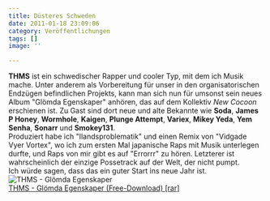 ```yaml
---
title: Düsteres Schweden
date: 2011-01-18 23:09:06
category: Veröffentlichungen
tags: []
image: ''

---
```


**THMS** ist ein schwedischer Rapper und cooler Typ, mit dem ich Musik mache. Unter anderem als Vorbereitung für unser in den organisatorischen Endzügen befindlichen Projekts, kann man sich nun für umsonst sein neues Album "Glömda Egenskaper" anhören, das auf dem Kollektiv *New Cocoon* erschienen ist. Zu Gast sind dort neue und alte Bekannte wie **Soda**, **James P Honey**, **Wormhole**, **Kaigen**, **Plunge Attempt**, **Variex**, **Mikey Yeda**, **Yem Senha**, **Sonarr** und **Smokey131**.  
Produziert habe ich "Ilandsproblematik" und einen Remix von "Vidgade Vyer Vortex", wo ich zum ersten Mal japanische Raps mit Musik unterlegen durfte, und Raps von mir gibt es auf "Errorrr" zu hören. Letzterer ist wahrscheinlich der einzige Possetrack auf der Welt, der nicht pumpt.  
Ich würde sagen, dass das ein guter Start ins neue Jahr ist.  
![THMS - Glömda Egenskaper](http://newcocoon.com/images/thmsglomdaegenskaper.jpg)  
[THMS - Glömda Egenskaper (Free-Download) [rar]](http://newcocoon.com/downloads/THMS-GL%C3%96MDAEGENSKAPER-MP3.rar)

